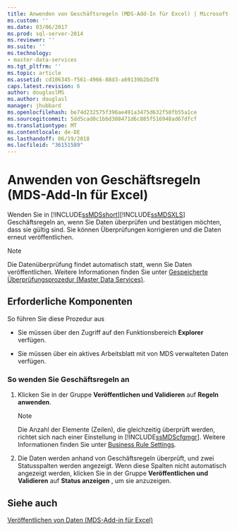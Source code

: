 ```yaml
---
title: Anwenden von Geschäftsregeln (MDS-Add-In für Excel) | Microsoft-Dokumentation
ms.custom: ''
ms.date: 03/06/2017
ms.prod: sql-server-2014
ms.reviewer: ''
ms.suite: ''
ms.technology:
- master-data-services
ms.tgt_pltfrm: ''
ms.topic: article
ms.assetid: cd106345-f561-4966-88d3-a69139b2bd78
caps.latest.revision: 6
author: douglaslMS
ms.author: douglasl
manager: jhubbard
ms.openlocfilehash: be74d232575f396ae491a3475d632f58fb55a1ce
ms.sourcegitcommit: 5dd5cad0c1bbd308471d6c885f516948ad67dfcf
ms.translationtype: MT
ms.contentlocale: de-DE
ms.lasthandoff: 06/19/2018
ms.locfileid: "36151589"
---
```

# <a name="apply-business-rules-mds-add-in-for-excel"></a>Anwenden von Geschäftsregeln (MDS-Add-In für Excel)
  Wenden Sie in [!INCLUDE[ssMDSshort](../../includes/ssmdsshort-md.md)][!INCLUDE[ssMDSXLS](../../includes/ssmdsxls-md.md)] Geschäftsregeln an, wenn Sie Daten überprüfen und bestätigen möchten, dass sie gültig sind. Sie können Überprüfungen korrigieren und die Daten erneut veröffentlichen.  
  
> [!NOTE]  
>  Die Datenüberprüfung findet automatisch statt, wenn Sie Daten veröffentlichen. Weitere Informationen finden Sie unter [Gespeicherte Überprüfungsprozedur &#40;Master Data Services&#41;](../validation-stored-procedure-master-data-services.md).  
  
## <a name="prerequisites"></a>Erforderliche Komponenten  
 So führen Sie diese Prozedur aus  
  
-   Sie müssen über den Zugriff auf den Funktionsbereich **Explorer** verfügen.  
  
-   Sie müssen über ein aktives Arbeitsblatt mit von MDS verwalteten Daten verfügen.  
  
### <a name="to-apply-business-rules"></a>So wenden Sie Geschäftsregeln an  
  
1.  Klicken Sie in der Gruppe **Veröffentlichen und Validieren** auf **Regeln anwenden**.  
  
    > [!NOTE]  
    >  Die Anzahl der Elemente (Zeilen), die gleichzeitig überprüft werden, richtet sich nach einer Einstellung in [!INCLUDE[ssMDScfgmgr](../../includes/ssmdscfgmgr-md.md)]. Weitere Informationen finden Sie unter [Business Rule Settings](../system-settings-master-data-services.md#BusinessRules).  
  
2.  Die Daten werden anhand von Geschäftsregeln überprüft, und zwei Statusspalten werden angezeigt. Wenn diese Spalten nicht automatisch angezeigt werden, klicken Sie in der Gruppe **Veröffentlichen und Validieren** auf **Status anzeigen** , um sie anzuzeigen.  
  
## <a name="see-also"></a>Siehe auch  
 [Veröffentlichen von Daten &#40;MDS-Add-in für Excel&#41;](overview-importing-data-from-excel-mds-add-in-for-excel.md)  
  
  